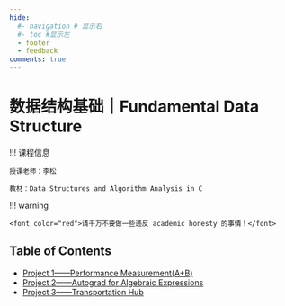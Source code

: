 ```yaml
---
hide:
  #- navigation # 显示右
  #- toc #显示左
  - footer
  - feedback
comments: true
---   
```


# 数据结构基础｜Fundamental Data Structure

!!! 课程信息

	授课老师：李松
	
	教材：Data Structures and Algorithm Analysis in C

!!! warning 

    <font color="red">请千万不要做一些违反 academic honesty 的事情！</font>

## Table of Contents

- [Project 1——Performance Measurement(A+B)](FDS-Project1%20report/)
- [Project 2——Autograd for Algebraic Expressions](FDS-Project2%20report/)
- [Project 3——Transportation Hub](FDS-Project3%20report/)